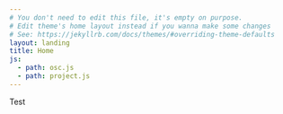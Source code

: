 ```yaml
---
# You don't need to edit this file, it's empty on purpose.
# Edit theme's home layout instead if you wanna make some changes
# See: https://jekyllrb.com/docs/themes/#overriding-theme-defaults
layout: landing
title: Home
js:
  - path: osc.js
  - path: project.js
---
```

Test